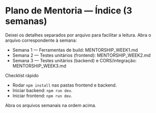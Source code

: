 # Plano de Mentoria — Índice (3 semanas)

Deixei os detalhes separados por arquivo para facilitar a leitura. Abra o arquivo correspondente à semana:

- Semana 1 — Ferramentas de build: MENTORSHIP_WEEK1.md
- Semana 2 — Testes unitários (frontend): MENTORSHIP_WEEK2.md
- Semana 3 — Testes unitários (backend) e CORS/integração: MENTORSHIP_WEEK3.md

Checklist rápido
- Rodar `npm install` nas pastas frontend e backend.
- Iniciar backend: `npm run dev`.
- Iniciar frontend: `npm run dev`.

Abra os arquivos semanais na ordem acima.


